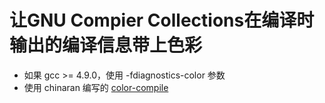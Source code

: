 <link href="../../css/style.css" rel="stylesheet" type="text/css" />

# 让GNU Compier Collections在编译时输出的编译信息带上色彩
+ 如果 gcc >= 4.9.0，使用 -fdiagnostics-color 参数
+ 使用 chinaran 编写的 [color-compile](https://github.com/chinaran/color-compile)
